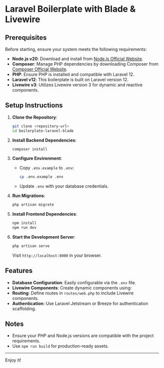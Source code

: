 # Laravel Boilerplate with Blade & Livewire

## Prerequisites

Before starting, ensure your system meets the following requirements:

- **Node.js v20**: Download and install from [Node.js Official Website](https://nodejs.org/).
- **Composer**: Manage PHP dependencies by downloading Composer from [Composer Official Website](https://getcomposer.org/).
- **PHP**: Ensure PHP is installed and compatible with Laravel 12.
- **Laravel v12**: This boilerplate is built on Laravel version 12.
- **Livewire v3**: Utilizes Livewire version 3 for dynamic and reactive components.

## Setup Instructions

1. **Clone the Repository**:

    ```bash
    git clone <repository-url>
    cd boilerplate-laravel-blade
    ```

2. **Install Backend Dependencies**:

    ```bash
    composer install
    ```

3. **Configure Environment**:

    - Copy `.env.example` to `.env`:

        ```bash
        cp .env.example .env
        ```

    - Update `.env` with your database credentials.

4. **Run Migrations**:

    ```bash
    php artisan migrate
    ```

5. **Install Frontend Dependencies**:

    ```bash
    npm install
    npm run dev
    ```

6. **Start the Development Server**:

    ```bash
    php artisan serve
    ```

    Visit `http://localhost:8000` in your browser.

## Features

- **Database Configuration**: Easily configurable via the `.env` file.
- **Livewire Components**: Create dynamic components using:
- **Routing**: Define routes in `routes/web.php` to include Livewire components.
- **Authentication**: Use Laravel Jetstream or Breeze for authentication scaffolding.

## Notes

- Ensure your PHP and Node.js versions are compatible with the project requirements.
- Use `npm run build` for production-ready assets.

---

Enjoy it!
